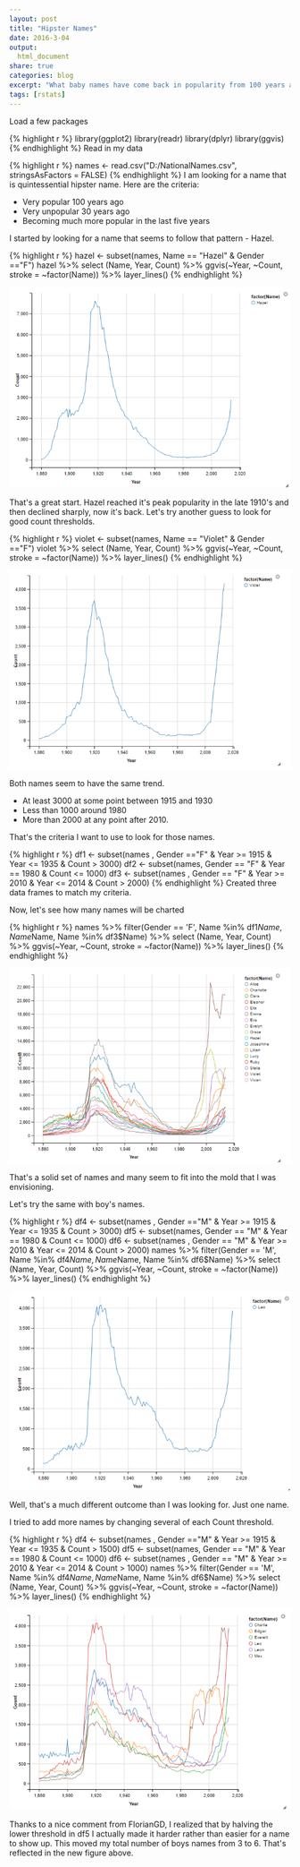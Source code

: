 ```yaml
---
layout: post
title: "Hipster Names"
date: 2016-3-04
output:
  html_document
share: true
categories: blog
excerpt: "What baby names have come back in popularity from 100 years ago?"
tags: [rstats]
---
```


Load a few packages


{% highlight r %}
library(ggplot2)
library(readr)
library(dplyr) 
library(ggvis)
{% endhighlight %}
Read in my data

{% highlight r %}
names <- read.csv("D:/NationalNames.csv", stringsAsFactors = FALSE)
{% endhighlight %}
I am looking for a name that is quintessential hipster name. Here are the criteria:

- Very popular 100 years ago
- Very unpopular 30 years ago
- Becoming much more popular in the last five years

I started by looking for a name that seems to follow that pattern - Hazel. 


{% highlight r %}
hazel <- subset(names, Name == "Hazel" & Gender =="F")
hazel  %>%
select (Name, Year, Count) %>%
ggvis(~Year, ~Count, stroke = ~factor(Name)) %>%
layer_lines()
{% endhighlight %}

![center](https://raw.githubusercontent.com/ryanburge/ryanburge.github.io/master/figs/hipsters/fig1.PNG)

That's a great start. Hazel reached it's peak popularity in the late 1910's and then declined sharply, now it's back. 
Let's try another guess to look for good count thresholds. 


{% highlight r %}
violet <- subset(names, Name == "Violet" & Gender =="F")
violet  %>%
select (Name, Year, Count) %>%
ggvis(~Year, ~Count, stroke = ~factor(Name)) %>%
layer_lines()
{% endhighlight %}

![center](https://raw.githubusercontent.com/ryanburge/ryanburge.github.io/master/figs/hipsters/fig2.PNG)

Both names seem to have the same trend. 

- At least 3000 at some point between 1915 and 1930
- Less than 1000 around 1980
- More than 2000 at any point after 2010. 

That's the criteria I want to use to look for those names. 


{% highlight r %}
df1 <- subset(names , Gender =="F" & Year >= 1915 & Year <= 1935 & Count > 3000)
df2 <- subset(names, Gender == "F" & Year == 1980 & Count <= 1000)
df3 <- subset(names , Gender == "F" & Year >= 2010 & Year <= 2014 & Count > 2000)
{% endhighlight %}
Created three data frames to match my criteria. 

Now, let's see how many names will be charted


{% highlight r %}
names   %>%
filter(Gender == 'F', Name %in% df1$Name, Name %in% df2$Name, Name %in% df3$Name)  %>%
select (Name, Year, Count) %>%
ggvis(~Year, ~Count, stroke = ~factor(Name)) %>%
layer_lines()
{% endhighlight %}

![center](https://raw.githubusercontent.com/ryanburge/ryanburge.github.io/master/figs/hipsters/fig3.PNG)

That's a solid set of names and many seem to fit into the mold that I was envisioning. 

Let's try the same with boy's names. 


{% highlight r %}
df4 <- subset(names , Gender =="M" & Year >= 1915 & Year <= 1935 & Count > 3000)
df5 <- subset(names, Gender == "M" & Year == 1980 & Count <= 1000)
df6 <- subset(names , Gender == "M" & Year >= 2010 & Year <= 2014 & Count > 2000)
names   %>%
filter(Gender == 'M', Name %in% df4$Name, Name %in% df5$Name, Name %in% df6$Name)  %>%
select (Name, Year, Count) %>%
ggvis(~Year, ~Count, stroke = ~factor(Name)) %>%
layer_lines()
{% endhighlight %}

![center](https://raw.githubusercontent.com/ryanburge/ryanburge.github.io/master/figs/hipsters/fig4.PNG)

Well, that's a much different outcome than I was looking for. Just one name. 

I tried to add more names by changing several of each Count threshold. 


{% highlight r %}
df4 <- subset(names , Gender =="M" & Year >= 1915 & Year <= 1935 & Count > 1500)
df5 <- subset(names, Gender == "M" & Year == 1980 & Count <= 1000)
df6 <- subset(names , Gender == "M" & Year >= 2010 & Year <= 2014 & Count > 1000)
names   %>%
filter(Gender == 'M', Name %in% df4$Name, Name %in% df5$Name, Name %in% df6$Name)  %>%
select (Name, Year, Count) %>%
ggvis(~Year, ~Count, stroke = ~factor(Name)) %>%
layer_lines()
{% endhighlight %}

![center](https://raw.githubusercontent.com/ryanburge/ryanburge.github.io/master/figs/hipsters/fig5.PNG)

Thanks to a nice comment from FlorianGD, I realized that by halving the lower threshold in df5 I actually made it harder rather than easier for a name to show up. This moved my total number of boys names from 3 to 6. That's reflected in the new figure above.
